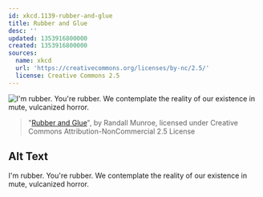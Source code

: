 ```yaml
---
id: xkcd.1139-rubber-and-glue
title: Rubber and Glue
desc: ''
updated: 1353916800000
created: 1353916800000
sources:
  name: xkcd
  url: 'https://creativecommons.org/licenses/by-nc/2.5/'
  license: Creative Commons 2.5
---
```

![I'm rubber. You're rubber. We contemplate the reality of our existence in mute, vulcanized horror.](https://imgs.xkcd.com/comics/rubber_and_glue.png)
> "[Rubber and Glue](https://xkcd.com/1139/)", by Randall Munroe, licensed under Creative Commons Attribution-NonCommercial 2.5 License

## Alt Text
I'm rubber. You're rubber. We contemplate the reality of our existence in mute, vulcanized horror.
